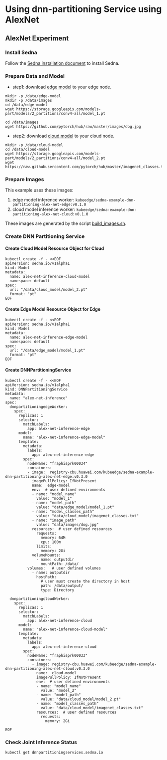# Using dnn-partitioning Service using AlexNet


## AlexNet Experiment

### Install Sedna

Follow the [Sedna installation document](/docs/setup/install.md) to install Sedna.
 
### Prepare Data and Model

* step1: download [edge model](https://storage.googleapis.com/models-part/models/2_partitions/conv4-all/model_1.pt) to your edge node.

```
mkdir -p /data/edge-model
mkdir -p /data/images
cd /data/edge-model
wget https://storage.googleapis.com/models-part/models/2_partitions/conv4-all/model_1.pt

cd /data/images
wget https://github.com/pytorch/hub/raw/master/images/dog.jpg
```

* step2: download [cloud model](https://storage.googleapis.com/models-part/models/2_partitions/conv4-all/model_2.pt) to your cloud node.

```
mkdir -p /data/cloud-model
cd /data/cloud-model
wget https://storage.googleapis.com/models-part/models/2_partitions/conv4-all/model_2.pt
wget https://raw.githubusercontent.com/pytorch/hub/master/imagenet_classes.txt
```

### Prepare Images
This example uses these images:
1. edge model inference worker: ```kubeedge/sedna-example-dnn-partitioning-alex-net-edge:v0.1.0```
2. cloud model inference worker: ```kubeedge/sedna-example-dnn-partitioning-alex-net-cloud:v0.1.0```

These images are generated by the script [build_images.sh](/examples/build_image.sh).

### Create DNN Partitioning Service 

#### Create Cloud Model Resource Object for Cloud

```
kubectl create -f - <<EOF
apiVersion: sedna.io/v1alpha1
kind: Model
metadata:
  name: alex-net-inference-cloud-model
  namespace: default
spec:
  url: "/data/cloud_model/model_2.pt"
  format: "pt"
EOF
```

#### Create Edge Model Resource Object for Edge

```
kubectl create -f - <<EOF
apiVersion: sedna.io/v1alpha1
kind: Model
metadata:
  name: alex-net-inference-edge-model
  namespace: default
spec:
  url: "/data/edge_model/model_1.pt"
  format: "pt"
EOF
```

#### Create DNNPartitioningService 

```
kubectl create -f - <<EOF
apiVersion: sedna.io/v1alpha1
kind: DNNPartitioningService
metadata:
  name: "alex-net-inference"
spec:
  dnnpartitioningedgeWorker:
    spec:
      replicas: 1
      selector:
        matchLabels:
          app: alex-net-inference-edge
      model:
        name: "alex-net-inference-edge-model"
      template:
        metadata:
          labels:
            app: alex-net-inference-edge
        spec:
          nodeName: "fraphisprk00034"
          containers:
          - image:  registry-cbu.huawei.com/kubeedge/sedna-example-dnn-partitioning-alex-net-edge:v0.3.0
            imagePullPolicy: IfNotPresent
            name:  edge-model
            env:  # user defined environments
            - name: "model_name"
              value: "model_1"
            - name: "model_path"
              value: "data/edge_model/model_1.pt"
            - name: "model_classes_path"
              value: "data/cloud_model/imagenet_classes.txt"
            - name: "image_path"
              value: "data/images/dog.jpg"
            resources:  # user defined resources
              requests:
                memory: 64M
                cpu: 100m
              limits:
                memory: 2Gi
            volumeMounts:
              - name: outputdir
                mountPath: /data/
          volumes:   # user defined volumes
            - name: outputdir
              hostPath:
                # user must create the directory in host
                path: /data/output/
                type: Directory

  dnnpartitioningcloudWorker:
    spec:
      replicas: 1
      selector:
        matchLabels:
          app: alex-net-inference-cloud
      model:
        name: "alex-net-inference-cloud-model"
      template:
        metadata:
          labels:
            app: alex-net-inference-cloud
        spec:
          nodeName: "fraphisprk00033"
          containers:
            - image: registry-cbu.huawei.com/kubeedge/sedna-example-dnn-partitioning-alex-net-cloud:v0.3.0
              name:  cloud-model
              imagePullPolicy: IfNotPresent
              env:  # user defined environments
              - name: "model_name"
                value: "model_2"
              - name: "model_path"
                value: "data/cloud_model/model_2.pt"
              - name: "model_classes_path"
                value: "data/cloud_model/imagenet_classes.txt"
              resources:  # user defined resources
                requests:
                  memory: 2Gi

EOF
```

### Check Joint Inference Status

```
kubectl get dnnpartitioningservices.sedna.io
```
